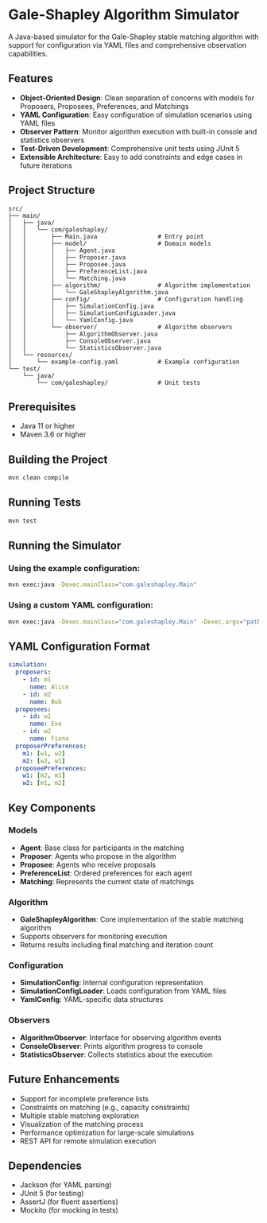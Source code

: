 # Gale-Shapley Algorithm Simulator

A Java-based simulator for the Gale-Shapley stable matching algorithm with support for configuration via YAML files and comprehensive observation capabilities.

## Features

- **Object-Oriented Design**: Clean separation of concerns with models for Proposers, Proposees, Preferences, and Matchings
- **YAML Configuration**: Easy configuration of simulation scenarios using YAML files
- **Observer Pattern**: Monitor algorithm execution with built-in console and statistics observers
- **Test-Driven Development**: Comprehensive unit tests using JUnit 5
- **Extensible Architecture**: Easy to add constraints and edge cases in future iterations

## Project Structure

```
src/
├── main/
│   ├── java/
│   │   └── com/galeshapley/
│   │       ├── Main.java                 # Entry point
│   │       ├── model/                    # Domain models
│   │       │   ├── Agent.java
│   │       │   ├── Proposer.java
│   │       │   ├── Proposee.java
│   │       │   ├── PreferenceList.java
│   │       │   └── Matching.java
│   │       ├── algorithm/                # Algorithm implementation
│   │       │   └── GaleShapleyAlgorithm.java
│   │       ├── config/                   # Configuration handling
│   │       │   ├── SimulationConfig.java
│   │       │   ├── SimulationConfigLoader.java
│   │       │   └── YamlConfig.java
│   │       └── observer/                 # Algorithm observers
│   │           ├── AlgorithmObserver.java
│   │           ├── ConsoleObserver.java
│   │           └── StatisticsObserver.java
│   └── resources/
│       └── example-config.yaml           # Example configuration
└── test/
    └── java/
        └── com/galeshapley/              # Unit tests
```

## Prerequisites

- Java 11 or higher
- Maven 3.6 or higher

## Building the Project

```bash
mvn clean compile
```

## Running Tests

```bash
mvn test
```

## Running the Simulator

### Using the example configuration:

```bash
mvn exec:java -Dexec.mainClass="com.galeshapley.Main"
```

### Using a custom YAML configuration:

```bash
mvn exec:java -Dexec.mainClass="com.galeshapley.Main" -Dexec.args="path/to/your/config.yaml"
```

## YAML Configuration Format

```yaml
simulation:
  proposers:
    - id: m1
      name: Alice
    - id: m2
      name: Bob
  proposees:
    - id: w1
      name: Eve
    - id: w2
      name: Fiona
  proposerPreferences:
    m1: [w1, w2]
    m2: [w2, w1]
  proposeePreferences:
    w1: [m2, m1]
    w2: [m1, m2]
```

## Key Components

### Models
- **Agent**: Base class for participants in the matching
- **Proposer**: Agents who propose in the algorithm
- **Proposee**: Agents who receive proposals
- **PreferenceList**: Ordered preferences for each agent
- **Matching**: Represents the current state of matchings

### Algorithm
- **GaleShapleyAlgorithm**: Core implementation of the stable matching algorithm
- Supports observers for monitoring execution
- Returns results including final matching and iteration count

### Configuration
- **SimulationConfig**: Internal configuration representation
- **SimulationConfigLoader**: Loads configuration from YAML files
- **YamlConfig**: YAML-specific data structures

### Observers
- **AlgorithmObserver**: Interface for observing algorithm events
- **ConsoleObserver**: Prints algorithm progress to console
- **StatisticsObserver**: Collects statistics about the execution

## Future Enhancements

- Support for incomplete preference lists
- Constraints on matching (e.g., capacity constraints)
- Multiple stable matching exploration
- Visualization of the matching process
- Performance optimization for large-scale simulations
- REST API for remote simulation execution

## Dependencies

- Jackson (for YAML parsing)
- JUnit 5 (for testing)
- AssertJ (for fluent assertions)
- Mockito (for mocking in tests)
